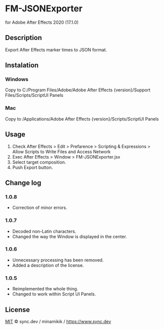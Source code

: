 # FM-JSONExporter
for Adobe After Effects 2020 (17.1.0)

## Description
Export After Effects marker times to JSON format.

## Instalation
### Windows
Copy to C:/Program Files/Adobe/Adobe After Effects {version}/Support Files/Scripts/ScriptUI Panels
### Mac
Copy to /Applications/Adobe After Effects {version}/Scripts/ScriptUI Panels

## Usage
1. Check After Effects > Edit > Prefarence > Scripting & Expressions > Allow Scripts to Write Files and Access Network
2. Exec After Effects > Window > FM-JSONExporter.jsx
2. Select target composition.
3. Push Export button.

## Change log
### 1.0.8
+ Correction of minor errors.
### 1.0.7
+ Decoded non-Latin characters. 
+ Changed the way the Window is displayed in the center.
### 1.0.6
+ Unnecessary processing has been removed.
+ Added a description of the license.
### 1.0.5
+ Reimplemented the whole thing.
+ Changed to work within Script UI Panels.

## License
[MIT](LICENSE) © sync.dev / minamikik / https://www.sync.dev
